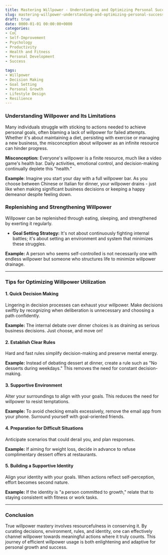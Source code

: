 ```yaml
---
title: Mastering Willpower - Understanding and Optimizing Personal Success
slug: mastering-willpower-understanding-and-optimizing-personal-success
draft: true
date: 0000-01-01 00:00:00+0000
categories:
- CoC
- Self-Improvement
- Psychology
- Productivity
- Health and Fitness
- Personal Development
- Success
  
tags:
- Willpower
- Decision Making
- Goal Setting
- Personal Growth
- Lifestyle Design
- Resilience
---
```


### Understanding Willpower and Its Limitations

Many individuals struggle with sticking to actions needed to achieve personal goals, often blaming a lack of willpower for failed attempts. Whether it's about maintaining a diet, persisting with exercise or managing a new business, the misconception about willpower as an infinite resource can hinder progress.

**Misconception:**
Everyone's willpower is a finite resource, much like a video game's health bar. Daily activities, emotional control, and decision-making continually deplete this "health."

**Example**:
Imagine you start your day with a full willpower bar. As you choose between Chinese or Italian for dinner, your willpower drains - just like when making significant business decisions or keeping a happy demeanor despite feeling down.

### Replenishing and Strengthening Willpower

Willpower can be replenished through eating, sleeping, and strengthened by exerting it regularly.

- **Goal Setting Strategy:** It's not about continuously fighting internal battles; it's about setting an environment and system that minimizes these struggles.

**Example:**
A person who seems self-controlled is not necessarily one with endless willpower but someone who structures life to minimize willpower drainage.

---

### Tips for Optimizing Willpower Utilization

#### 1. Quick Decision Making

Lingering in decision processes can exhaust your willpower. Make decisions swiftly by recognizing when deliberation is unnecessary and choosing a path confidently.

**Example:**
The internal debate over dinner choices is as draining as serious business decisions. Just choose, and move on!

#### 2. Establish Clear Rules

Hard and fast rules simplify decision-making and preserve mental energy.

**Example:**
Instead of debating dessert at dinner, create a rule such as "No desserts during weekdays." This removes the need for constant decision-making.

#### 3. Supportive Environment

Alter your surroundings to align with your goals. This reduces the need for willpower to resist temptations.

**Example:**
To avoid checking emails excessively, remove the email app from your phone. Surround yourself with goal-oriented friends.

#### 4. Preparation for Difficult Situations

Anticipate scenarios that could derail you, and plan responses.

**Example:**
If aiming for weight loss, decide in advance to refuse complimentary dessert offers at restaurants.

#### 5. Building a Supportive Identity

Align your identity with your goals. When actions reflect self-perception, effort becomes second nature.

**Example:**
If the identity is "a person committed to growth," relate that to staying consistent with fitness or work tasks.

---

### Conclusion

True willpower mastery involves resourcefulness in conserving it. By curating decisions, environment, rules, and identity, one can effectively channel willpower towards meaningful actions where it truly counts. This journey of efficient willpower usage is both enlightening and adaptive for personal growth and success.
